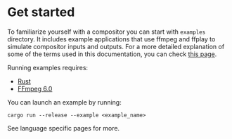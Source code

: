 # Get started

To familiarize yourself with a compositor you can start with `examples` directory. It includes example applications that use ffmpeg and ffplay to simulate compositor inputs and outputs. For a more detailed explanation of some of the terms used in this documentation, you can check [this page](https://github.com/membraneframework/live_compositor/wiki/Main-concepts).

Running examples requires:

- [Rust](https://www.rust-lang.org/tools/install)
- [FFmpeg 6.0](https://ffmpeg.org/download.html)

You can launch an example by running:

```console
cargo run --release --example <example_name>
```

See language specific pages for more.
